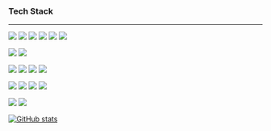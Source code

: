 ### Tech Stack
***
![](https://img.shields.io/badge/-A8B9CC?style=flat&logo=C&logoColor=white)
![](https://img.shields.io/badge/C++-00599C?style=flat&logo=C++&logoColor=white)
![](https://img.shields.io/badge/-239120?style=flat&logo=CSharp&logoColor=white)
![](https://img.shields.io/badge/-512BD4?style=flat&logo=.NET&logoColor=white)
![](https://img.shields.io/badge/Python3-3776AB?style=flat&logo=Python&logoColor=white)
![](https://img.shields.io/badge/Django-092E20?style=flat&logo=Python&logoColor=white)  

![](https://img.shields.io/badge/STM32-03234B?style=flat&logo=STMicroelectronics&logoColor=white)
![](https://img.shields.io/badge/Arduino-00979D?style=flat&logo=Arduino&logoColor=white)



![](https://img.shields.io/badge/VisualStudio-5C2D91?style=flat&logo=VisualStudio&logoColor=white)
![](https://img.shields.io/badge/VSCode-007ACC?style=flat&logo=VisualStudioCode&logoColor=white)
![](https://img.shields.io/badge/PyCharm-000000?style=flat&logo=PyCharm&logoColor=white) 
![](https://img.shields.io/badge/Altium-A5915F?style=flat&logo=AltiumDesigner&logoColor=white) 

![](https://img.shields.io/badge/Git-181717?style=flat&logo=Git&logoColor=white) 
![](https://img.shields.io/badge/GitHub-181717?style=flat&logo=GitHub&logoColor=white)
![](https://img.shields.io/badge/GitLab-FC6D26?style=flat&logo=GitLab&logoColor=white) 
![](https://img.shields.io/badge/SourceTree-0052CC?style=flat&logo=Sourcetree&logoColor=white)  

![](https://img.shields.io/badge/Windows-0078D6?style=flat&logo=Windows&logoColor=white)
![](https://img.shields.io/badge/Ubuntu-E95420?style=flat&logo=Ubuntu&logoColor=white)  




[![GitHub stats](https://github-readme-stats.vercel.app/api?username=gjoireh)](https://github.com/anuraghazra/github-readme-stats)


